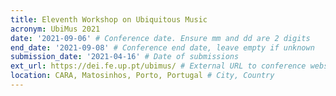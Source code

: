 ```yaml
---
title: Eleventh Workshop on Ubiquitous Music
acronym: UbiMus 2021
date: '2021-09-06' # Conference date. Ensure mm and dd are 2 digits
end_date: '2021-09-08' # Conference end date, leave empty if unknown
submission_date: '2021-04-16' # Date of submissions
ext_url: https://dei.fe.up.pt/ubimus/ # External URL to conference website
location: CARA, Matosinhos, Porto, Portugal # City, Country
---
```

